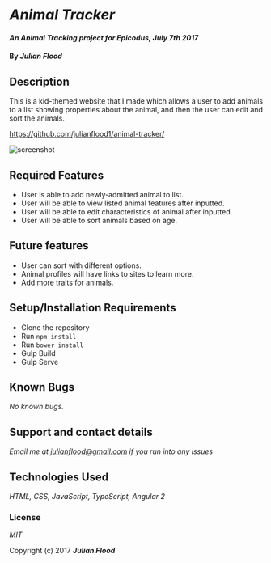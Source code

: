 # _Animal Tracker_

#### _An Animal Tracking project for Epicodus, July 7th 2017_

#### By _**Julian Flood**_

## Description

This is a kid-themed website that I made which allows a user to add animals to a list showing properties about the animal, and then the user can edit and sort the animals.

https://github.com/julianflood1/animal-tracker/

![screenshot](https://user-images.githubusercontent.com/24885660/27980344-93bb92b8-6332-11e7-9f52-86d09a4f15a8.jpg)


## Required Features

+ User is able to add newly-admitted animal to list.
+ User will be able to view listed animal features after inputted.
+ User will be able to edit characteristics of animal after inputted.
+ User will be able to sort animals based on age.

## Future features

+ User can sort with different options.
+ Animal profiles will have links to sites to learn more.
+ Add more traits for animals.

## Setup/Installation Requirements

+ Clone the repository
+ Run <code>npm install</code>
+ Run <code>bower install</code>
+ Gulp Build
+ Gulp Serve


## Known Bugs

_No known bugs._

## Support and contact details

_Email me at julianflood@gmail.com if you run into any issues_

## Technologies Used

_HTML, CSS, JavaScript, TypeScript, Angular 2_

### License

*MIT*

Copyright (c) 2017 **_Julian Flood_**
